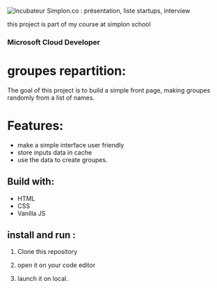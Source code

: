 
  ![Incubateur Simplon.co : présentation, liste startups, interview](https://encrypted-tbn0.gstatic.com/images?q=tbn:ANd9GcSSEcKwborrMn9-Q2kmVlfAFLlq3M5DjW5Hlw&usqp=CAU)

this project is part of my course at simplon school

### Microsoft Cloud Developer

# groupes repartition:

The goal of this project is to build a simple front page, making groupes randomly from a list of names.

# Features:

-   make a simple interface user friendly
-   store inputs data in cache
-   use the data to create groupes.

## Build with:

-   HTML
-   CSS
-   Vanilla JS

## install and run :

1.  Clone this repository
    
2.  open it on your code editor
    
3.  launch it on local.
   
    

<!--stackedit_data:
eyJoaXN0b3J5IjpbLTI4MDA3NDYwXX0=
-->